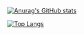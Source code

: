 [![Anurag's GitHub stats](https://github-readme-stats.vercel.app/api?username=soyeon-noh&theme=dark)](https://github.com/anuraghazra/github-readme-stats)

[![Top Langs](https://github-readme-stats.vercel.app/api/top-langs/?username=soyeon-noh&theme=dark)](https://github.com/anuraghazra/github-readme-stats)
